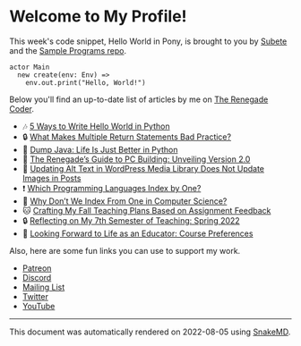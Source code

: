# Welcome to My Profile!

This week's code snippet, Hello World in Pony, is brought to you by [Subete](https://subete.jeremygrifski.com/en/latest/) and the [Sample Programs repo](https://sampleprograms.io/).

```Pony
actor Main
  new create(env: Env) =>
    env.out.print("Hello, World!")
```

Below you'll find an up-to-date list of articles by me on [The Renegade Coder](https://therenegadecoder.com).

- :notes: [5 Ways to Write Hello World in Python](https://therenegadecoder.com/code/5-ways-to-write-hello-world-in-python/)
- :lock: [What Makes Multiple Return Statements Bad Practice?](https://therenegadecoder.com/code/what-makes-multiple-return-statements-bad-practice/)
- :fu: [Dump Java: Life Is Just Better in Python](https://therenegadecoder.com/code/dump-java-life-is-just-better-in-python/)
- :seedling: [The Renegade’s Guide to PC Building: Unveiling Version 2.0](https://therenegadecoder.com/blog/the-renegades-guide-to-pc-building-unveiling-version-2-0/)
- :seedling: [Updating Alt Text in WordPress Media Library Does Not Update Images in Posts](https://therenegadecoder.com/meta/updating-alt-text-in-wordpress-media-library-does-not-update-images-in-posts/)
- :exclamation: [Which Programming Languages Index by One?](https://therenegadecoder.com/code/which-programming-languages-index-by-one/)
- :milky_way: [Why Don’t We Index From One in Computer Science?](https://therenegadecoder.com/code/why-dont-we-index-from-one-in-computer-science/)
- :cat: [Crafting My Fall Teaching Plans Based on Assignment Feedback](https://therenegadecoder.com/teach/crafting-my-fall-teaching-plans-based-on-assignment-feedback/)
- :lock: [Reflecting on My 7th Semester of Teaching: Spring 2022](https://therenegadecoder.com/teach/reflecting-on-my-7th-semester-of-teaching-spring-2022/)
- :dango: [Looking Forward to Life as an Educator: Course Preferences](https://therenegadecoder.com/teach/looking-forward-to-life-as-an-educator-course-preferences/)

Also, here are some fun links you can use to support my work.

- [Patreon](https://www.patreon.com/TheRenegadeCoder)
- [Discord](https://discord.gg/Jhmtj7Z)
- [Mailing List](https://therenegadecoder.com/about/newsletter)
- [Twitter](https://twitter.com/RenegadeCoder94)
- [YouTube](https://www.youtube.com/channel/UCpyoVwOqYRlSAEUPEn7P9hw)

---

This document was automatically rendered on 2022-08-05 using [SnakeMD](https://www.snakemd.io).